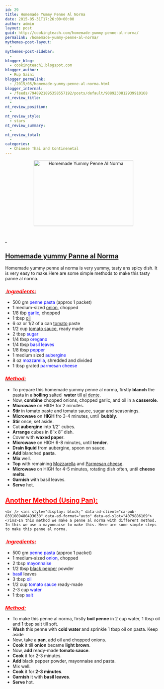 ```yaml
---
id: 29
title: Homemade Yummy Penne Al Norma
date: 2015-05-31T17:26:00+00:00
author: admin
layout: post
guid: http://cookingteach.com/homemade-yummy-penne-al-norma/
permalink: /homemade-yummy-penne-al-norma/
mythemes-post-layout:
  - 
mythemes-post-sidebar:
  - 
blogger_blog:
  - cookingteach1.blogspot.com
blogger_author:
  - Rup Saini
blogger_permalink:
  - /2015/05/homemade-yummy-penne-al-norma.html
blogger_internal:
  - /feeds/7948921895358557192/posts/default/9089230812939910168
nt_review_title:
  - 
nt_review_position:
  - 
nt_review_style:
  - stars
nt_review_summary:
  - 
nt_review_total:
  - 
categories:
  - Chinese Thai and Continenetal
---
```

<div dir="ltr" style="text-align: left;">
  <div style="clear: both; text-align: center;">
  </div>
  
  <div style="clear: both; text-align: center;">
    <a style="margin-left: 1em; margin-right: 1em;" href="http://4.bp.blogspot.com/-0TQRcHV9uII/VWsGKcH8BDI/AAAAAAAAAWM/QPJh_djU2wM/s1600/DSC_3461_Penne_alla_Norma-7.jpg"><img title="Homemade Yummy Penne Al Norma" src="http://4.bp.blogspot.com/-0TQRcHV9uII/VWsGKcH8BDI/AAAAAAAAAWM/QPJh_djU2wM/s320/DSC_3461_Penne_alla_Norma-7.jpg" alt="Homemade Yummy Penne Al Norma" width="320" height="212" border="0" /></a>
  </div>
  
  <h2>
    <span style="text-decoration: underline;"> </span>
  </h2>
  
  <h2>
    <span style="text-decoration: underline;">Homemade yummy Panne al Norma</span>
  </h2>
  
  <p>
    Homemade yummy penne al norma is very yummy, tasty ans spicy dish. It is very easy to make.Here are some simple methods to make this tasty panne al norma.
  </p>
  
  <h3 style="text-align: left;">
    <i><u><span style="color: red;"> Ingredients: </span></u></i>
  </h3>
  
  <ul>
    <li>
      500 gm <span style="color: blue;">penne pasta</span> (approx 1 packet)
    </li>
    <li>
      1 medium-sized <a title="Onion" href="http://en.wikipedia.org/wiki/Onion" target="_blank" rel="wikipedia">onion</a>, chopped
    </li>
    <li>
      1/8 tbp <span style="color: blue;">garlic</span>, chopped
    </li>
    <li>
      1 tbsp <a title="Oil" href="http://en.wikipedia.org/wiki/Oil" target="_blank" rel="wikipedia">oil</a>
    </li>
    <li>
      6 oz or 1/2 of a can <a title="Tomato" href="http://en.wikipedia.org/wiki/Tomato" target="_blank" rel="wikipedia">tomato</a> paste
    </li>
    <li>
      1/2 cup <a title="Tomato sauce" href="http://en.wikipedia.org/wiki/Tomato_sauce" target="_blank" rel="wikipedia">tomato sauce</a>, ready made
    </li>
    <li>
      2 tbsp <span style="color: blue;">sugar</span>
    </li>
    <li>
      1/4 tbsp <span style="color: blue;">oregano</span>
    </li>
    <li>
      1/4 tbsp <span style="color: blue;">basil leaves</span>
    </li>
    <li>
      1/8 tbsp <span style="color: blue;">pepper</span>
    </li>
    <li>
      1 medium sized <span style="color: blue;">aubergine</span>
    </li>
    <li>
      8 oz <span style="color: blue;">mozzarella</span>, shredded and divided
    </li>
    <li>
      1 tbsp grated <span style="color: blue;">parmesan cheese</span>
    </li>
  </ul>
  
  <h3 style="text-align: left;">
    <i><u><span style="color: red;">Method: </span></u></i>
  </h3>
  
  <ul>
    <li>
      To prepare this homemade yummy penne al norma, firstly <b>blanch</b> the pasta in a<b> boiling</b> salted  <b>water</b> till <a title="Al dente" href="http://en.wikipedia.org/wiki/Al_dente" target="_blank" rel="wikipedia">al dente</a>.
    </li>
    <li>
      Now, <b>combine</b> chopped onions, chopped garlic, and oil in a <b>casserole</b>.
    </li>
    <li>
      <b>Microwave</b> on HIGH for 2 minutes.
    </li>
    <li>
      <b>Stir</b> in tomato paste and tomato sauce, sugar and seasonings.
    </li>
    <li>
      <b>Microwave</b> on <b>HIGH</b> fro 3-4 minutes, until  <b>bubbly</b>.
    </li>
    <li>
      <b>Stir</b> once, set aside.
    </li>
    <li>
      Cut<b> aubergine</b> into 1/2&#8243; cubes.
    </li>
    <li>
      <b>Arrange</b> cubes in 8&#8243;x 8&#8243; dish.
    </li>
    <li>
      Cover with <b>waxed paper</b>.
    </li>
    <li>
      <b>Microwave</b> on HIGH 6-8 minutes, until <b>tender</b>.
    </li>
    <li>
      <b>Drain liquid</b> from aubergine, spoon on sauce.
    </li>
    <li>
      <b>Add</b> blanched <b>pasta</b>.
    </li>
    <li>
      <b>Mix</b> well.
    </li>
    <li>
      <b>Top</b> with remaining <a title="Mozzarella" href="http://en.wikipedia.org/wiki/Mozzarella" target="_blank" rel="wikipedia">Mozzarella</a> and <a title="Parmigiano-Reggiano" href="http://en.wikipedia.org/wiki/Parmigiano-Reggiano" target="_blank" rel="wikipedia">Parmesan cheese</a>.
    </li>
    <li>
      <b>Microwave </b>on HIGH for 4-5 minutes, rotating dish often, until <b>cheese melts</b>.
    </li>
    <li>
      <b>Garnish</b> with basil leaves.
    </li>
    <li>
      <b>Serve</b> hot.
    </li>
  </ul>
  
  <h2 style="text-align: left;">
    <span style="color: red;"><u>Another Method (Using Pan):</u> </span>
  </h2>
  
  <p>
    <!-- post -->
    
    <br /> <ins style="display: block;" data-ad-client="ca-pub-8391089480493038" data-ad-format="auto" data-ad-slot="4079886109"></ins>In this method we make a penne al norma with different method. In this we use a mayonnaise to make this. Here are some simple steps to make this penne al norma.
  </p>
  
  <h3 style="text-align: left;">
    <i><u><span style="color: red;"> Ingredients: </span></u></i>
  </h3>
  
  <ul>
    <li>
      500 gm <span style="color: blue;">penne pasta</span> (approx 1 packet)
    </li>
    <li>
      1 medium-sized <span style="color: blue;">onion</span>, chopped
    </li>
    <li>
      2 tbsp <span style="color: blue;">mayonnaise</span>
    </li>
    <li>
      1/2 tbsp <a title="Black pepper" href="http://en.wikipedia.org/wiki/Black_pepper" target="_blank" rel="wikipedia">black pepper</a> powder
    </li>
    <li>
      <span style="color: blue;">basil</span> leaves
    </li>
    <li>
      3 tbsp<span style="color: blue;"> oil</span>
    </li>
    <li>
      1/2 cup<span style="color: blue;"> tomato sauce</span> ready-made
    </li>
    <li>
      2-3 cup <span style="color: blue;">water</span>
    </li>
    <li>
      1 tbsp <span style="color: blue;">salt</span>
    </li>
  </ul>
  
  <h3 style="text-align: left;">
    <i><u><span style="color: red;">Method: </span></u></i>
  </h3>
  
  <ul>
    <li>
      To make this penne al norma, firstly <b>boil penne</b> in 2 cup water, 1 tbsp oil and 1 tbsp salt till soft.
    </li>
    <li>
      <b>Wash</b> this penne with <b>cold water </b>and sprinkle 1 tbsp oil on pasta. Keep aside
    </li>
    <li>
      Now, take a<b> pan</b>, add oil and chopped onions.
    </li>
    <li>
      <b>Cook</b> it till <b>onion</b> became <b>light brown</b>.
    </li>
    <li>
      Now, <b>add</b> ready-made <b>tomato sauce</b>.
    </li>
    <li>
      <b>Cook</b> it for 2-3 minutes.
    </li>
    <li>
      <b>Add</b> black pepper powder, mayonnaise and pasta.
    </li>
    <li>
      Mix well.
    </li>
    <li>
      <b>Cook</b> it for<b> 2-3 minutes</b>.
    </li>
    <li>
      <b>Garnish</b> it with <b>basil leaves</b>.
    </li>
    <li>
      <b>Serve </b>hot.
    </li>
  </ul>
</div>